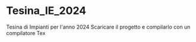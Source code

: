 # Tesina_IE_2024
Tesina di Impianti per l'anno 2024
Scaricare il progetto e compilarlo con un compilatore Tex
